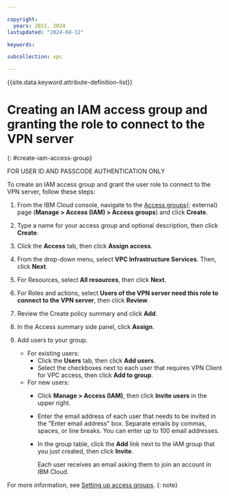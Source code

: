 ```yaml
---

copyright:
  years: 2021, 2024
lastupdated: "2024-04-12"

keywords:

subcollection: vpc

---
```


{{site.data.keyword.attribute-definition-list}}

# Creating an IAM access group and granting the role to connect to the VPN server
{: #create-iam-access-group}

FOR USER ID AND PASSCODE AUTHENTICATION ONLY

To create an IAM access group and grant the user role to connect to the VPN server, follow these steps:

1. From the IBM Cloud console, navigate to the [Access groups](https://cloud.ibm.com/iam/groups){: external} page (**Manage > Access (IAM) > Access groups**) and click **Create**.
1. Type a name for your access group and optional description, then click **Create**.
1. Click the **Access** tab, then click **Assign access**.
1. From the drop-down menu, select **VPC Infrastructure Services**. Then, click **Next**.
1. For Resources, select **All resources**, then click **Next**.
1. For Roles and actions, select **Users of the VPN server need this role to connect to the VPN server**, then click **Review**.
1. Review the Create policy summary and click **Add**.
1. In the Access summary side panel, click **Assign**.
3. Add users to your group.

   * For existing users:
      * Click the **Users** tab, then click **Add users**.
      * Select the checkboxes next to each user that requires VPN Client for VPC access, then click **Add to group**.
   * For new users:
      * Click **Manage > Access (IAM)**, then click **Invite users** in the upper right.
      * Enter the email address of each user that needs to be invited in the "Enter email address" box. Separate emails by commas, spaces, or line breaks. You can enter up to 100 email addresses.
      * In the group table, click the **Add** link next to the IAM group that you just created, then click **Invite**.

        Each user receives an email asking them to join an account in IBM Cloud.

For more information, see [Setting up access groups](/docs/account?topic=account-groups).
{: note}
